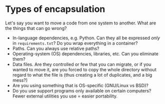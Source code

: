 # Types of encapsulation

Let's say you want to move a code from one system to another.  What are the things that can go wrong?

- In-language dependencies, e.g. Python. Can they all be expressed *only* in
  ``requirements.txt``?  Do you wrap everything in a container?
- Paths. Can you always use relative paths?
- Operating-system (OS) dependencies, libraries, etc. Can you eliminate them?
- Data files. Are they controlled or few that you can migrate, or if you wanted
  to move it, are you forced to copy the whole directory without regard to what
  the file is (thus creating a lot of duplicates, and a big mess?)
- Are you using something that is OS-specific (GNU/Linux vs BSD)?
- Do you use support programs only available on certain computers?  Fewer
  external utilities you use = easier portability.

